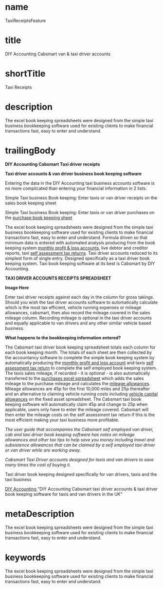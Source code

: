 # name
TaxiReceiptsFeature

# title
DIY Accounting Cabsmart van & taxi driver accounts

# shortTitle
Taxi Receipts

# description
<p>The excel book keeping spreadsheets were designed from the simple taxi business bookkeeping software used for existing clients to make financial transactions fast, easy to enter and understand.&nbsp;</p>

# trailingBody
<p>
    <strong>DIY Accounting Cabsmart Taxi driver receipts</strong>
</p>
<p>
    <strong>Taxi driver accounts &amp; van driver business book keeping software</strong>
</p>
<p>Entering the data in the DIY Accounting taxi business accounts software is no more complicated than entering your financial information in 2 lists:</p>
<p>Simple Taxi business Book keeping: Enter taxis or van driver receipts on the sales book keeping sheet</p>
<p>
    Simple Taxi business Book keeping: Enter taxis or van driver purchases on the <a href="feature.html?feature=TaxiExpensesFeature">purchase book keeping sheet</a>
</p>
<p>
    The excel book keeping spreadsheets were designed from the simple taxi business bookkeeping software used for existing clients to make financial transactions fast, easy to enter and understand. Formula driven so that minimum data is entered with automated analysis producing from the book keeping system <a href="feature.html?feature=TaxiProfitandLossFeature">monthly profit &amp; loss accounts</a>, live debtor and creditor reports, taxi <a href="feature.html?feature=TaxiSATaxFeature">self assessment tax returns</a>. Taxi driver accounts reduced to its simplest form of single entry. Designed specifically as a taxi driver book keeping system. Taxi book keeping software at its best is Cabsmart by DIY Accounting.
</p>
<p>
    <strong>TAXI DRIVER ACCOUNTS RECEIPTS SPREADSHEET</strong>
</p>
<p>
    <strong>Image Here</strong>
</p>
<p>Enter taxi driver receipts against each day in the column for gross takings. Should you wish the taxi driver accounts software to automatically calculate which is the most tax efficient, vehicle running expenses or mileage allowances, cabsmart, then also record the mileage covered in the sales mileage column. Recording mileage is optional in the taxi driver accounts and equally applicable to van drivers and any other similar vehicle based business.</p>
<p>
    <strong>What happens to the bookkeeping information entered?</strong>
</p>
<p>
    The Cabsmart taxi driver book keeping spreadsheet totals each column for each book keeping month. The totals of each sheet are then collected by the accountancy software to complete the simple book keeping system by automatically producing the <a href="feature.html?feature=TaxiProfitandLossFeature">monthly profit and loss account</a> and taxis <a href="feature.html?feature=TaxiSATaxFeature">self assessment tax return</a> to complete the self employed book keeping system. The taxis sales mileage, if recorded - it is optional - is also automatically transferred to the <a href="feature.html?feature=TaxiExpensesFeature">purchases excel spreadsheet</a> which adds the sales mileage to the purchase mileage and calculates the <a href="feature.html?feature=TaxiProfitandLossFeature">mileage allowances</a>. Mileage allowances are 45p for the first 10,000 miles and 25p thereafter and an alternative to claiming vehicle running costs including <a href="feature.html?feature=ProfitAndLossFeature">vehicle capital allowances</a> on the fixed asset spreadsheet. The Cabsmart taxi book keeping software will automatically claim 45p and change to 25p when applicable, users only have to enter the mileage covered. Cabsmart will then enter the mileage costs on the self assessment tax return if this is the most efficient making your taxi business more profitable.
</p>
<p>
    <em>The user guide that accompanies the Cabsmart self employed van driver, cab and taxi driver book keeping software has notes on mileage allowances and other tax tips to help save you money including travel and subsistence allowances that can be claimed by a self employed taxi driver or van driver while are working away.</em>
</p>
<p>
    <em>Cabsmart Taxi Driver accounts designed for taxis and van drivers to save many times the cost of buying it.</em>
</p>
<p>Taxi driver book keeping designed specifically for van drivers, taxis and the taxi business</p>
<p>
    <a href="home.html">DIY Accounting </a>"DIY Accounting Cabsmart taxi driver accounts &amp; taxi driver book keeping software for taxis and van drivers in the UK"
</p>


# metaDescription
<p>The excel book keeping spreadsheets were designed from the simple taxi business bookkeeping software used for existing clients to make financial transactions fast, easy to enter and understand.&nbsp;</p>

# keywords
<p>The excel book keeping spreadsheets were designed from the simple taxi business bookkeeping software used for existing clients to make financial transactions fast, easy to enter and understand.&nbsp;</p>
